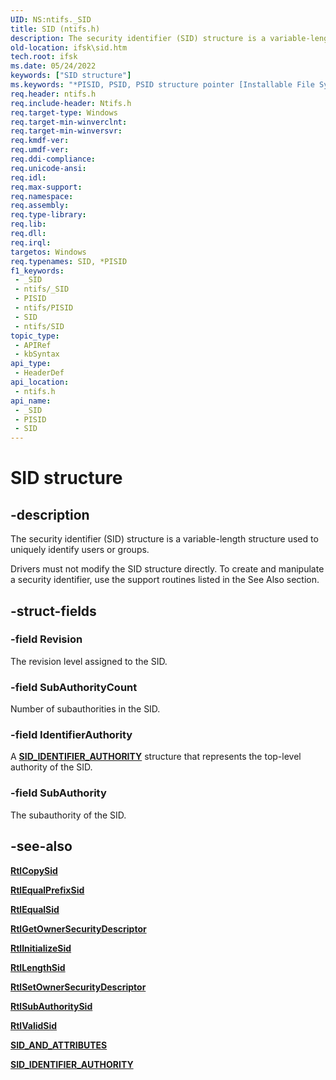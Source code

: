 ```yaml
---
UID: NS:ntifs._SID
title: SID (ntifs.h)
description: The security identifier (SID) structure is a variable-length structure used to uniquely identify users or groups.
old-location: ifsk\sid.htm
tech.root: ifsk
ms.date: 05/24/2022
keywords: ["SID structure"]
ms.keywords: "*PISID, PSID, PSID structure pointer [Installable File System Drivers], SID, SID structure [Installable File System Drivers], _SID, ifsk.sid, ntifs/PSID, ntifs/SID, securitystructures_748be9da-f428-42cd-a1f8-eca090e2b3aa.xml"
req.header: ntifs.h
req.include-header: Ntifs.h
req.target-type: Windows
req.target-min-winverclnt: 
req.target-min-winversvr: 
req.kmdf-ver: 
req.umdf-ver: 
req.ddi-compliance: 
req.unicode-ansi: 
req.idl: 
req.max-support: 
req.namespace: 
req.assembly: 
req.type-library: 
req.lib: 
req.dll: 
req.irql: 
targetos: Windows
req.typenames: SID, *PISID
f1_keywords:
 - _SID
 - ntifs/_SID
 - PISID
 - ntifs/PISID
 - SID
 - ntifs/SID
topic_type:
 - APIRef
 - kbSyntax
api_type:
 - HeaderDef
api_location:
 - ntifs.h
api_name:
 - _SID
 - PISID
 - SID
---
```


# SID structure

## -description

The security identifier (SID) structure is a variable-length structure used to uniquely identify users or groups.

Drivers must not modify the SID structure directly. To create and manipulate a security identifier, use the support routines listed in the See Also section.

## -struct-fields

### -field Revision

The revision level assigned to the SID.

### -field SubAuthorityCount

Number of subauthorities in the SID.

### -field IdentifierAuthority

A [**SID_IDENTIFIER_AUTHORITY**](ns-ntifs-_sid_identifier_authority.md) structure that represents the top-level authority of the SID.

### -field SubAuthority

The subauthority of the SID.

## -see-also

[**RtlCopySid**](nf-ntifs-rtlcopysid.md)

[**RtlEqualPrefixSid**](nf-ntifs-rtlequalprefixsid.md)

[**RtlEqualSid**](nf-ntifs-rtlequalsid.md)

[**RtlGetOwnerSecurityDescriptor**](nf-ntifs-rtlgetownersecuritydescriptor.md)

[**RtlInitializeSid**](nf-ntifs-rtlinitializesid.md)

[**RtlLengthSid**](nf-ntifs-rtllengthsid.md)

[**RtlSetOwnerSecurityDescriptor**](nf-ntifs-rtlsetownersecuritydescriptor.md)

[**RtlSubAuthoritySid**](nf-ntifs-rtlsubauthoritysid.md)

[**RtlValidSid**](nf-ntifs-rtlvalidsid.md)

[**SID_AND_ATTRIBUTES**](ns-ntifs-_sid_and_attributes.md)

[**SID_IDENTIFIER_AUTHORITY**](ns-ntifs-_sid_identifier_authority.md)
